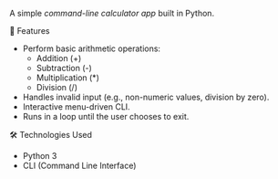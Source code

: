 A simple *command-line calculator app* built in Python.  

🚀 Features
- Perform basic arithmetic operations:
  - Addition (+)
  - Subtraction (-)
  - Multiplication (*)
  - Division (/)
- Handles invalid input (e.g., non-numeric values, division by zero).
- Interactive menu-driven CLI.
- Runs in a loop until the user chooses to exit.

🛠 Technologies Used
- Python 3
- CLI (Command Line Interface)
